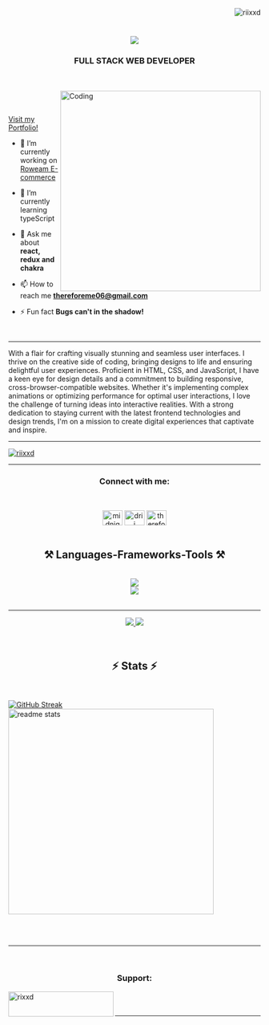 <p align="right"> <img src="https://komarev.com/ghpvc/?username=riixxd&label=Profile%20views&color=F7DC6F&style=flat" alt="riixxd" /> </p>
<h1 align="center">
    <img src="https://readme-typing-svg.herokuapp.com/?font=Unbounded&size=35&center=true&vCenter=true&width=500&height=70&duration=4000&lines=Hi+There!+👋;+I'm+Rishita+Mukherjee!;" />
</h1>

<h3 align="center">FULL STACK WEB DEVELOPER</h3>
<br>
<br>


<img align="right" alt="Coding" width="400" src="https://media.tenor.com/rePDfDWO3XoAAAAd/hacking.gif">

<br>
<br>


 <a href="https://riixxd.github.io/">Visit my Portfolio!</a>
- 🔭 I’m currently working on [Roweam E-commerce](https://github.com/RiiXXD/Rowean_Store)

- 🌱 I’m currently learning typeScript

- 💬 Ask me about **react, redux and chakra**

- 📫 How to reach me **thereforeme06@gmail.com**

- ⚡ Fun fact **Bugs can't in the shadow!**
<br/>
<hr/>
<p>With a flair for crafting visually stunning and seamless user interfaces. I thrive on the creative side of coding, bringing designs to life and ensuring delightful user experiences. Proficient in HTML, CSS, and JavaScript, I have a keen eye for design details and a commitment to building responsive, cross-browser-compatible websites. Whether it's implementing complex animations or optimizing performance for optimal user interactions, I love the challenge of turning ideas into interactive realities. With a strong dedication to staying current with the latest frontend technologies and design trends, I'm on a mission to create digital experiences that captivate and inspire.</p>
<hr/>
<p align="left"> 
 <a href="https://github.com/ryo-ma/github-profile-trophy"><img src="https://github-profile-trophy.vercel.app/?username=riixxd" alt="riixxd" /></a>
</p>



<hr/>
<h3 align="center">Connect with me:</h3>
<br>
<p align="left">
  <div align="center">
<a href="https://instagram.com/midnight_coder" target="blank"><img align="center" src="https://raw.githubusercontent.com/rahuldkjain/github-profile-readme-generator/master/src/images/icons/Social/instagram.svg" alt="midnight_coder" height="30" width="40" /></a>
<a href="https://dribbble.com/drii" target="blank"><img align="center" src="https://raw.githubusercontent.com/rahuldkjain/github-profile-readme-generator/master/src/images/icons/Social/dribbble.svg" alt="drii" height="30" width="40" /></a>
<a href="https://www.leetcode.com/thereforeme06" target="blank"><img align="center" src="https://raw.githubusercontent.com/rahuldkjain/github-profile-readme-generator/master/src/images/icons/Social/leet-code.svg" alt="thereforeme06" height="30" width="40" /></a>

  </div>
  <br>
  
<h2 align="center">⚒️ Languages-Frameworks-Tools ⚒️</h2>
<br/>
<div align="center">
    <img src="https://skillicons.dev/icons?i=react,redux,bootstrap,html,css,vscode,github,figma,tailwind,git" />
  <br>
    <img src="https://skillicons.dev/icons?i=nodejs,javascript,typescript,express,firebase,java" /><br>
</div>

<br/>
<hr/>
<div align="center"> 
  <a href="mailto:thereforeme06@gmail.com">
    <img src="https://img.shields.io/badge/Gmail-333333?style=for-the-badge&logo=gmail&logoColor=red" />
  </a>
  <a href="www.linkedin.com/in/rishita-mukherjee-quest-podent" target="_blank">
    <img src="https://img.shields.io/badge/LinkedIn-0077B5?style=for-the-badge&logo=linkedin&logoColor=white" target="_blank" />
  </a>

</div>
<br>
<br>

<h2 align="center">⚡ Stats ⚡</h2>
<br>

[![GitHub Streak](https://streak-stats.demolab.com/?user=RiixxD)](https://git.io/streak-stats)
<img width=410 align="center" src="https://github-readme-stats-salesp07.vercel.app/api?username=RiiXXD&count_private=true&show_icons=true&theme=react&rank_icon=github&border_radius=10" alt="readme stats" />

<br/><br/>

<hr/>

<br/>

<h3 align="center">Support:</h3>
<p><a href="https://www.buymeacoffee.com/rixxd"> <img align="left" src="https://cdn.buymeacoffee.com/buttons/v2/default-yellow.png" height="50" width="210" alt="rixxd" /></a></p><br><br>

<hr/>
